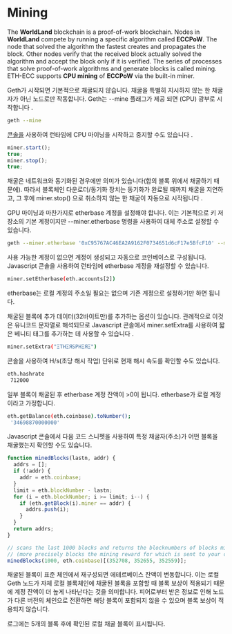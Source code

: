 # Mining



The **WorldLand** blockchain is a proof-of-work blockchain. Nodes in **WorldLand** compete by running a specific algorithm called **ECCPoW**. The node that solved the algorithm the fastest creates and propagates the block. Other nodes verify that the received block actually solved the algorithm and accept the block only if it is verified. The series of processes that solve proof-of-work algorithms and generate blocks is called mining. ETH-ECC supports **CPU mining** of **ECCPoW** via the built-in miner.



Geth가 시작되면 기본적으로 채굴되지 않습니다. 채굴을 특별히 지시하지 않는 한 채굴자가 아닌 노드로만 작동합니다. Geth는 --mine 플래그가 제공 되면 (CPU) 광부로 시작합니다 .

```sh
geth --mine
```

[콘솔을](https://geth.ethereum.org/docs/interacting-with-geth/javascript-console) 사용하여 런타임에 CPU 마이닝을 시작하고 중지할 수도 있습니다 .

```javascript
miner.start();
true;
miner.stop();
true;
```

채굴은 네트워크와 동기화된 경우에만 의미가 있습니다(합의 블록 위에서 채굴하기 때문에). 따라서 블록체인 다운로더/동기화 장치는 동기화가 완료될 때까지 채굴을 지연하고, 그 후에 miner.stop() 으로 취소하지 않는 한 채굴이 자동으로 시작됩니다 .

GPU 마이닝과 마찬가지로 etherbase 계정을 설정해야 합니다. 이는 기본적으로 키 저장소의 기본 계정이지만 --miner.etherbase 명령을 사용하여 대체 주소로 설정할 수 있습니다.

```sh
geth --miner.etherbase '0xC95767AC46EA2A9162F0734651d6cF17e5BfcF10' --mine
```

사용 가능한 계정이 없으면 계정이 생성되고 자동으로 코인베이스로 구성됩니다. Javascript 콘솔을 사용하여 런타임에 etherbase 계정을 재설정할 수 있습니다.

```sh
miner.setEtherbase(eth.accounts[2])
```

etherbase는 로컬 계정의 주소일 필요는 없으며 기존 계정으로 설정하기만 하면 됩니다.

채굴된 블록에 추가 데이터(32바이트만)를 추가하는 옵션이 있습니다. 관례적으로 이것은 유니코드 문자열로 해석되므로 Javascript 콘솔에서 miner.setExtra를 사용하여 짧은 베니티 태그를 추가하는 데 사용할 수 있습니다 .

```sh
miner.setExtra("ΞTHΞЯSPHΞЯΞ")
```

콘솔을 사용하여 H/s(초당 해시 작업) 단위로 현재 해시 속도를 확인할 수도 있습니다.

```sh
eth.hashrate
 712000
```

일부 블록이 채굴된 후 etherbase 계정 잔액이 >0이 됩니다. etherbase가 로컬 계정이라고 가정합니다.

```sh
eth.getBalance(eth.coinbase).toNumber();
 '34698870000000'
```



Javascript 콘솔에서 다음 코드 스니펫을 사용하여 특정 채굴자(주소)가 어떤 블록을 채굴했는지 확인할 수도 있습니다.

```javascript
function minedBlocks(lastn, addr) {
  addrs = [];
  if (!addr) {
    addr = eth.coinbase;
  }
  limit = eth.blockNumber - lastn;
  for (i = eth.blockNumber; i >= limit; i--) {
    if (eth.getBlock(i).miner == addr) {
      addrs.push(i);
    }
  }
  return addrs;
}

// scans the last 1000 blocks and returns the blocknumbers of blocks mined by your coinbase
// (more precisely blocks the mining reward for which is sent to your coinbase).
minedBlocks(1000, eth.coinbase)[(352708, 352655, 352559)];
```

채굴된 블록이 표준 체인에서 재구성되면 에테르베이스 잔액이 변동합니다. 이는 로컬 Geth 노드가 자체 로컬 블록체인에 채굴된 블록을 포함할 때 블록 보상이 적용되기 때문에 계정 잔액이 더 높게 나타난다는 것을 의미합니다. 피어로부터 받은 정보로 인해 노드가 다른 버전의 체인으로 전환하면 해당 블록이 포함되지 않을 수 있으며 블록 보상이 적용되지 않습니다.

로그에는 5개의 블록 후에 확인된 로컬 채굴 블록이 표시됩니다.

### &#x20;<a href="#summary" id="summary"></a>
